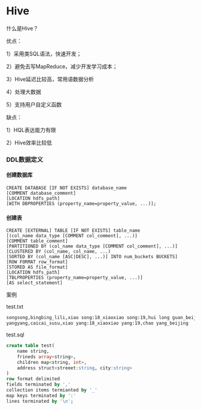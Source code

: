 # Hive

什么是Hive？

优点：

1）采用类SQL语法，快速开发；

2）避免去写MapReduce，减少开发学习成本；

3）Hive延迟比较高，常用语数据分析

4）处理大数据

5）支持用户自定义函数

缺点：

1）HQL表达能力有限

2）Hive效率比较低



### DDL数据定义

#### 创建数据库

```
CREATE DATABASE [IF NOT EXISTS] database_name
[COMMENT database_comment]
[LOCATION hdfs_path]
[WITH DBPROPERTIES (property_name=property_value, ...)];
```



#### 创建表

```
CREATE [EXTERNAL] TABLE [IF NOT EXISTS] table_name
[(col_name data_type [COMMENT col_comment], ...)]
[COMMENT table_comment]
[PARTITIONED BY (col_name data_type [COMMENT col_comment], ...)]
[CLUSTERED BY (col_name, col_name, ...)
[SORTED BY (col_name [ASC|DESC], ...)] INTO num_buckets BUCKETS]
[ROW FORMAT row_format]
[STORED AS file_format]
[LOCATION hdfs_path]
[TBLPROPERTIES (property_name=property_value, ...)]
[AS select_statement]
```

案例

test.txt

```txt
songsong,bingbing_lili,xiao song:18_xiaoxiao song:19,hui long guan_beijing
yangyang,caicai_susu,xiao yang:18_xiaoxiao yang:19,chao yang_beijing
```

test.sql

```SQL
create table test(
	name string,
    frineds array<string>,
    children map<string, int>,
    address struct<streeet:string, city:string>
)
row format delimited
fields terminated by ','
collection items termianted by '_'
map keys terminated by ':'
lines terminated by '\n';
```

